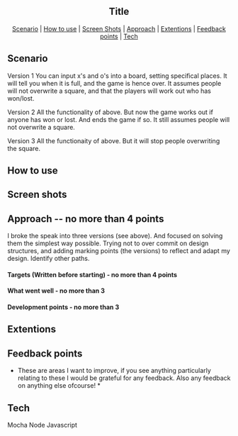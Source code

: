 <h2 align="center"> Title </h2>

 <p align="center">  <a href='#scenario'>Scenario</a> |   <a href='#use'>How to use</a>  |  
 <a href='#screen_shots'>Screen Shots</a> | <a href='#approach'>Approach</a> |  <a href='#extentions'>Extentions</a> |  <a href='#feedback'>Feedback points</a> | <a href='#tech'>Tech</a>

## Scenario  <a name= "scenario"></a>

Version 1
You can input x's and o's into a board, setting specifical places.
It will tell you when it is full, and the game is hence over.
It assumes people will not overwrite a square, and that the players
will work out who has won/lost.

Version 2
All the functionality of above.
But now the game works out if anyone has won or lost. And ends the game
if so.
It still assumes people will not overwrite a square.

Version 3
All the functionaity of above.
But it will stop people overwriting the square.

## How to use  <a name= "use"> </a>

## Screen shots <a name= "screen_shots"> </a>

## Approach -- no more than 4 points <a name= "approach"> </a>

I broke the speak into three versions (see above). And focused on solving them
the simplest way possible. Trying not to over commit on design structures,
and adding marking points (the versions) to reflect and adapt my design. Identify other paths. 

#### Targets (Written before starting) - no more than 4 points

#### What went well - no more than 3

#### Development points - no more than 3

## Extentions <a name= "extentions"> </a>

## Feedback points <a name= "feedback"> </a>
* These are areas I want to improve, if you see anything particularly relating to these I would be grateful for any feedback.
   Also any feedback on anything else ofcourse! *

## Tech <a name= "tech"> </a>

Mocha
Node
Javascript
